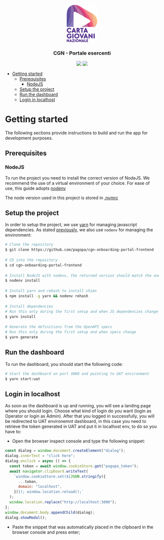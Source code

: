 <p align="center">
  <img src="src/assets/images/logo-cgn.png" width="100"/></br>
  <h3 align="center">CGN - Portale esercenti</h3>
</p>

<p align="center">
  <img src="https://img.shields.io/github/contributors-anon/pagopa/cgn-onboarding-portal-frontend" />
  <img src="https://img.shields.io/github/repo-size/pagopa/cgn-onboarding-portal-frontend" />
</p>

- [Getting started](#getting-started)
  - [Prerequisites](#prerequisites)
    - [NodeJS](#nodejs)
  - [Setup the project](#setup-the-project)
  - [Run the dashboard](#run-the-dashboard)
  - [Login in localhost](#login-in-localhost)
 

# Getting started

The following sections provide instructions to build and run the app for development purposes.

## Prerequisites

### NodeJS
To run the project you need to install the correct version of NodeJS.
We recommend the use of a virtual environment of your choice. For ease of use, this guide adopts [nodenv](https://github.com/nodenv/nodenv)

The node version used in this project is stored in [.nvmrc](.nvmrc)

## Setup the project
In order to setup the project, we use [yarn](https://yarnpkg.com/) for managing javascript dependencies. 
As stated [previously](#nodejs), we also use `nodenv` for managing the environment:
```bash
# Clone the repository
$ git clone https://github.com/pagopa/cgn-onboarding-portal-frontend

# CD into the repository
$ cd cgn-onboarding-portal-frontend

# Install NodeJS with nodenv, the returned version should match the one in the .nvmrc file
$ nodenv install 

# Install yarn and rehash to install shims
$ npm install -g yarn && nodenv rehash

# Install dependencies 
# Run this only during the first setup and when JS dependencies change
$ yarn install

# Generate the definitions from the OpenAPI specs
# Run this only during the first setup and when specs change
$ yarn generate
```

## Run the dashboard
To run the dashboard, you should start the following code:
```bash
# Start the dashboard on port 3000 and pointing to UAT environment
$ yarn start:uat
```

## Login in localhost 
As soon as the dashboard is up and running, you will see a landing page where you should login. Choose what kind of login do you want (login as Operator or login as Admin).
After that you logged in successfully, you will be redirected to UAT environemnt dashboard, in this case you need to retrieve the token generated in UAT and put it in localhost env, to do so you have to:
- Open the browser inspect console and type the following snippet:
```js
const dialog = window.document.createElement("dialog");
dialog.innerText = "click here";
dialog.onclick = async () => {
  const token = await window.cookieStore.get("pagopa_token");
  await navigator.clipboard.writeText(
    `window.cookieStore.set(${JSON.stringify({
      ...token,
      domain: "localhost",
    })}); window.location.reload();`
  );
  window.location.replace("http://localhost:3000");
};
window.document.body.appendChild(dialog);
dialog.showModal();
```
- Paste the snippet that was automatically placed in the clipboard in the browser console and press enter;
